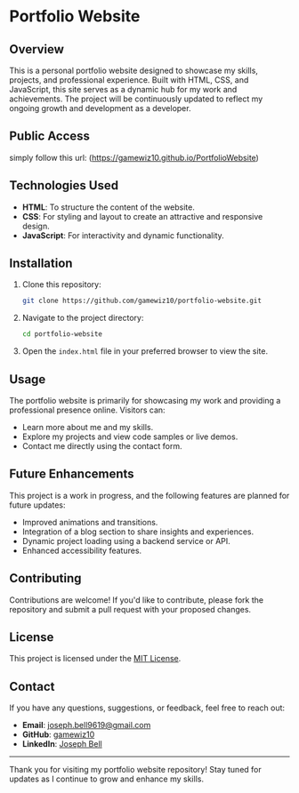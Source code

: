 # Portfolio Website

## Overview
This is a personal portfolio website designed to showcase my skills, projects, and professional experience. Built with HTML, CSS, and JavaScript, this site serves as a dynamic hub for my work and achievements. The project will be continuously updated to reflect my ongoing growth and development as a developer.

## Public Access
simply follow this url: (https://gamewiz10.github.io/PortfolioWebsite)

## Technologies Used
- **HTML**: To structure the content of the website.
- **CSS**: For styling and layout to create an attractive and responsive design.
- **JavaScript**: For interactivity and dynamic functionality.

## Installation
1. Clone this repository:
   ```bash
   git clone https://github.com/gamewiz10/portfolio-website.git
   ```
2. Navigate to the project directory:
   ```bash
   cd portfolio-website
   ```
3. Open the `index.html` file in your preferred browser to view the site.

## Usage
The portfolio website is primarily for showcasing my work and providing a professional presence online. Visitors can:
- Learn more about me and my skills.
- Explore my projects and view code samples or live demos.
- Contact me directly using the contact form.

## Future Enhancements
This project is a work in progress, and the following features are planned for future updates:
- Improved animations and transitions.
- Integration of a blog section to share insights and experiences.
- Dynamic project loading using a backend service or API.
- Enhanced accessibility features.

## Contributing
Contributions are welcome! If you'd like to contribute, please fork the repository and submit a pull request with your proposed changes.

## License
This project is licensed under the [MIT License](LICENSE).

## Contact
If you have any questions, suggestions, or feedback, feel free to reach out:
- **Email**: joseph.bell9619@gmail.com
- **GitHub**: [gamewiz10](https://github.com/gamewiz10)
- **LinkedIn**: [Joseph Bell](https://www.linkedin.com/in/joseph-bell-129319223/)

---

Thank you for visiting my portfolio website repository! Stay tuned for updates as I continue to grow and enhance my skills.

